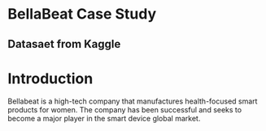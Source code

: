 # BellaBeat Case Study
## Datasaet from Kaggle
# Introduction
Bellabeat is  a high-tech company that manufactures health-focused smart products for women. 
The company has been successful and seeks to become a major player in the smart device global market.


